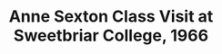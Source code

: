 ---
layout: manifest
title: Anne Sexton Class Visit at Sweetbriar College, 1966
manifest_name: anne-sexton-class-visit-at-sweetbriar-college-1966
---